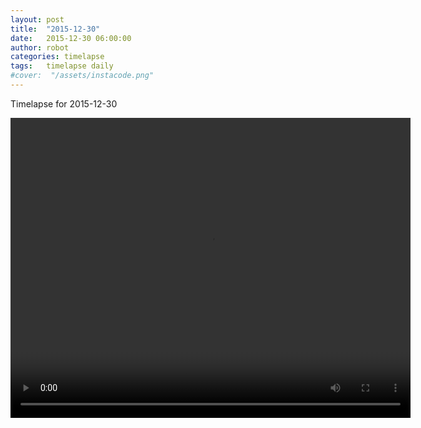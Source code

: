 ```yaml
---
layout: post
title:  "2015-12-30"
date:   2015-12-30 06:00:00
author: robot
categories: timelapse
tags:	timelapse daily
#cover:  "/assets/instacode.png"
---
```

Timelapse for 2015-12-30

<video width="640" height="480" controls>
  <source src="https://cdn.rawgit.com/bridge-in-ice/bridge-in-ice/master/2015-12-30.webm" type="video/webm">
  Your browser does not support the video tag.
</video>
